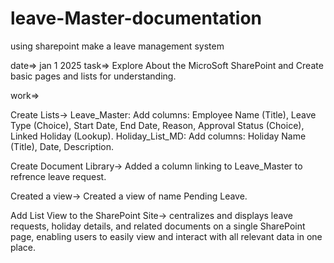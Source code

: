 # leave-Master-documentation
using sharepoint make a leave management system



date=> jan 1 2025
task=> Explore About the MicroSoft SharePoint and Create basic pages and lists for understanding.

work=>

Create Lists->
            Leave_Master:
             Add columns: Employee Name (Title), Leave Type (Choice), Start Date, End Date, Reason, Approval Status (Choice), Linked Holiday (Lookup).
            Holiday_List_MD:
             Add columns: Holiday Name (Title), Date, Description.

             
Create Document Library->
            Added a column linking to Leave_Master to refrence leave request.

            
Created a view->
            Created a view of name Pending Leave. 

            
Add List View to the SharePoint Site->
            centralizes and displays leave requests, holiday details, and related documents on a single SharePoint page, enabling users to easily view and interact with all 
            relevant data in one place.
